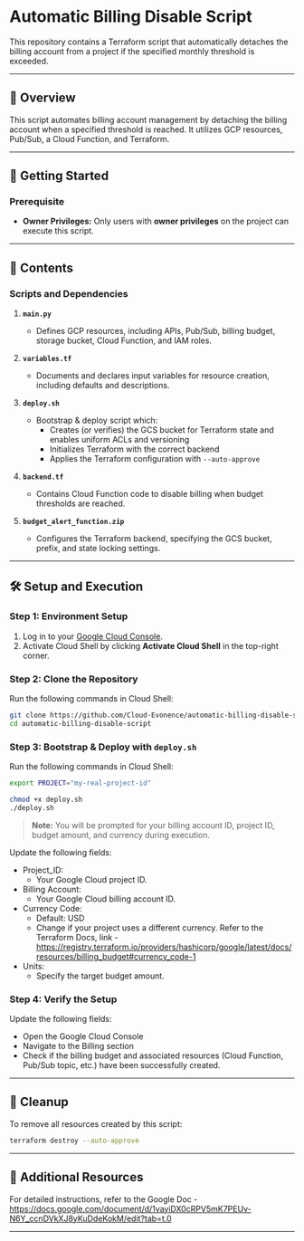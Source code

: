 # Automatic Billing Disable Script

This repository contains a Terraform script that automatically detaches the billing account from a project if the specified monthly threshold is exceeded.

---

## 📝 Overview

This script automates billing account management by detaching the billing account when a specified threshold is reached. It utilizes GCP resources, Pub/Sub, a Cloud Function, and Terraform.

---

## 🚀 Getting Started

### **Prerequisite**
- **Owner Privileges:** Only users with **owner privileges** on the project can execute this script.

---

## 📂 Contents

### **Scripts and Dependencies**
1. **`main.py`**  
   - Defines GCP resources, including APIs, Pub/Sub, billing budget, storage bucket, Cloud Function, and IAM roles.
   
2. **`variables.tf`**  
   - Documents and declares input variables for resource creation, including defaults and descriptions.
   
3. **`deploy.sh`**  
   - Bootstrap & deploy script which:
      - Creates (or verifies) the GCS bucket for Terraform state and enables uniform ACLs and versioning  
      - Initializes Terraform with the correct backend  
      - Applies the Terraform configuration with `--auto-approve`

4. **`backend.tf`**  
   - Contains Cloud Function code to disable billing when budget thresholds are reached.
   
5. **`budget_alert_function.zip`**  
   - Configures the Terraform backend, specifying the GCS bucket, prefix, and state locking settings.

---

## 🛠️ Setup and Execution

### Step 1: Environment Setup
1. Log in to your [Google Cloud Console](https://console.cloud.google.com/).
2. Activate Cloud Shell by clicking **Activate Cloud Shell** in the top-right corner.

### Step 2: Clone the Repository
Run the following commands in Cloud Shell:  
```bash
git clone https://github.com/Cloud-Evonence/automatic-billing-disable-script.git
cd automatic-billing-disable-script
```
### Step 3: Bootstrap & Deploy with **`deploy.sh`** 
Run the following commands in Cloud Shell:
```bash
export PROJECT="my-real-project-id" 
```
```bash
chmod +x deploy.sh
./deploy.sh 
```

> **Note:** You will be prompted for your billing account ID, project ID, budget amount, and currency during execution.

Update the following fields:
  - Project_ID:
     - Your Google Cloud project ID.
  - Billing Account:
     - Your Google Cloud billing account ID.
 - Currency Code:
     - Default: USD
     - Change if your project uses a different currency. Refer to the Terraform Docs, link - https://registry.terraform.io/providers/hashicorp/google/latest/docs/resources/billing_budget#currency_code-1
 - Units:
     - Specify the target budget amount.

### Step 4: Verify the Setup
Update the following fields:
  - Open the Google Cloud Console 
  - Navigate to the Billing section
  - Check if the billing budget and associated resources (Cloud Function, Pub/Sub topic, etc.) have been successfully created.

---

## 🔄 Cleanup

To remove all resources created by this script:
```bash
terraform destroy --auto-approve
```
---
## 📖 Additional Resources
For detailed instructions, refer to the Google Doc - https://docs.google.com/document/d/1vayiDX0cRPV5mK7PEUv-N6Y_ccnDVkXJ8yKuDdeKokM/edit?tab=t.0

---

